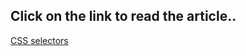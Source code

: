 ## Click on the link to read the article..

[CSS selectors](https://trupti221.hashnode.dev/css-selectors)